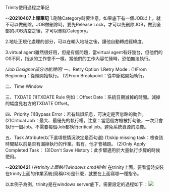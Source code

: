 Trinity使用過程之筆記

**--20210407上課筆記**
1.刪除Category時要注意，如果底下有一個JOB以上，就不可以做刪除。JOB做刪除時，要先Release Lock，才可以先刪除JOB，做到全部的JOB清空之後，才可以刪除Category。

2.地址正規化處理的部分，可以在輸入地址之後，讓他自動轉成經緯度。

3.virtual agent雖然很好用，但是有個問題，當virtual agent有好幾台，但他們的OS不同，指派的工作會不一樣，當他們的工作內容忙碌時，恐怕無法執行。

/*Job Designer部分功能說明*/
一、Retry Option
1.Retry Mode : 
(1)From Beginning：從頭開始執行。
(2)From Breakpoint：從中斷點開始執行。

二、Time Window

三、TXDATE
(1)TXDATE Rule
例如：Offset Date：系統日期減掉的時間。減掉的幅度見右方的TXDATE Offset。

四、Priority
(1)Bypass Error：若有錯誤訊息，可決定是否忽略的動作。
(2)Critical Job：最大、最優先的執行權。注意：當這個方框被打勾後，一次只會執行一個Job。不需要每個Job都執行critical job。避免系統資源的浪費。

五、Task Attribute(以下選項視情況決定是否勾選)
(1)skip missing task：檢查該時間點以前是否有漏掉執行的作業。若有，他才會補跑。
(2)Only Apply Completed Task：
(3)Don't Save History：此步驟適用於大量執行步驟的時候使用。

**--20210421**
/*在trinity上面執行windows cmd指令*/
在trinity上面，要看當時安裝在trinity上面的作業系統(簡稱OS)是什麼，就要在上面寫哪一種指令。

以本例子為例，trinity是在windows server底下，需要設定的過程如下：
![](https://i.imgur.com/ow8VZsR.jpg)
